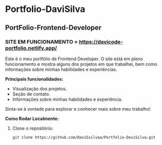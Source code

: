 # Portfolio-DaviSilva

## PortFolio-Frontend-Developer

### SITE EM FUNCIONAMENTO = https://davicode-portfolio.netlify.app/

Este é o meu portfólio de Frontend Developer. O site está em pleno funcionamento e mostra alguns dos projetos em que trabalhei, bem como informações sobre minhas habilidades e experiências.

**Principais funcionalidades:**
- Visualização dos projetos.
- Seção de contato.
- Informações sobre minhas habilidades e experiência.

Sinta-se à vontade para explorar e conhecer mais sobre meu trabalho!

**Como Rodar Localmente:**

1. Clone o repositório:
   ```bash
   git clone https://github.com/DaviSsilvaa/Portfolio-DaviSilva.git
